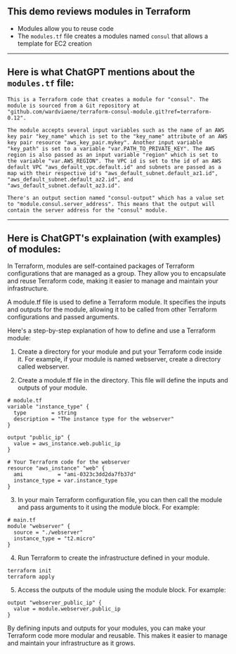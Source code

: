 ## This demo reviews modules in Terraform <br>

- Modules allow you to reuse code
- The ```modules.tf``` file  creates a modules named ```consul``` that allows a template for EC2 creation

---

## Here is what ChatGPT mentions about the ```modules.tf``` file: <br>

```
This is a Terraform code that creates a module for "consul". The module is sourced from a Git repository at "github.com/wardviaene/terraform-consul-module.git?ref=terraform-0.12".

The module accepts several input variables such as the name of an AWS key pair "key_name" which is set to the "key_name" attribute of an AWS key pair resource "aws_key_pair.mykey". Another input variable "key_path" is set to a variable "var.PATH_TO_PRIVATE_KEY". The AWS region is also passed as an input variable "region" which is set to the variable "var.AWS_REGION". The VPC id is set to the id of an AWS default VPC "aws_default_vpc.default.id" and subnets are passed as a map with their respective id's "aws_default_subnet.default_az1.id", "aws_default_subnet.default_az2.id", and "aws_default_subnet.default_az3.id".

There's an output section named "consul-output" which has a value set to "module.consul.server_address". This means that the output will contain the server address for the "consul" module.
```

---

## Here is ChatGPT's explaination (with examples) of modules:

In Terraform, modules are self-contained packages of Terraform configurations that are managed as a group. They allow you to encapsulate and reuse Terraform code, making it easier to manage and maintain your infrastructure.

A module.tf file is used to define a Terraform module. It specifies the inputs and outputs for the module, allowing it to be called from other Terraform configurations and passed arguments.

Here's a step-by-step explanation of how to define and use a Terraform module:

1. Create a directory for your module and put your Terraform code inside it. For example, if your module is named webserver, create a directory called webserver.

2. Create a module.tf file in the directory. This file will define the inputs and outputs of your module.

```
# module.tf
variable "instance_type" {
  type        = string
  description = "The instance type for the webserver"
}

output "public_ip" {
  value = aws_instance.web.public_ip
}

# Your Terraform code for the webserver
resource "aws_instance" "web" {
  ami           = "ami-0323c3dd2da7fb37d"
  instance_type = var.instance_type
}
```
3. In your main Terraform configuration file, you can then call the module and pass arguments to it using the module block. For example:
```
# main.tf
module "webserver" {
  source = "./webserver"
  instance_type = "t2.micro"
}
```
4. Run Terraform to create the infrastructure defined in your module.
```
terraform init
terraform apply
```
5. Access the outputs of the module using the module block. For example:
```
output "webserver_public_ip" {
  value = module.webserver.public_ip
}
```

By defining inputs and outputs for your modules, you can make your Terraform code more modular and reusable. This makes it easier to manage and maintain your infrastructure as it grows.